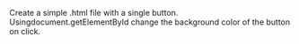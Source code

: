 Create a simple .html file with a single button. Usingdocument.getElementById change the background color of the button on click.